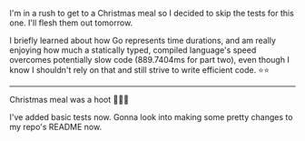 I'm in a rush to get to a Christmas meal so I decided to skip the tests for this one. I'll flesh them out tomorrow.

I briefly learned about how Go represents time durations, and am really enjoying how much a statically typed, compiled language's speed overcomes potentially slow code (889.7404ms for part two), even though I know I shouldn't rely on that and still strive to write efficient code. ⭐⭐

---

Christmas meal was a hoot 🎄🥘🍻

I've added basic tests now. Gonna look into making some pretty changes to my repo's README now.
